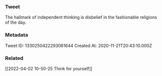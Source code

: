 ### Tweet
The hallmark of independent thinking is disbelief in the fashionable religions of the day.

### Metadata
Tweet ID: 1330250422293061644
Created At: 2020-11-21T20:43:10.000Z

### Related
[[2022-04-02 10-50-25 Think for yourself]]


